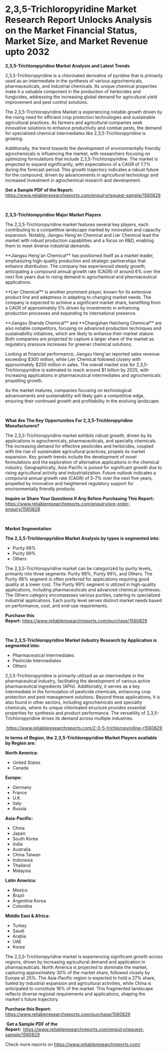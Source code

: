 <p><h1>2,3,5-Trichloropyridine Market Research Report Unlocks Analysis on the Market Financial Status, Market Size, and Market Revenue upto 2032</h1></p><p><strong>2,3,5-Trichloropyridine Market Analysis and Latest Trends</strong></p>
<p><p>2,3,5-Trichloropyridine is a chlorinated derivative of pyridine that is primarily used as an intermediate in the synthesis of various agrochemicals, pharmaceuticals, and industrial chemicals. Its unique chemical properties make it a valuable component in the production of herbicides and fungicides, addressing the increasing global demand for agricultural yield improvement and pest control solutions. </p><p>The 2,3,5-Trichloropyridine Market is experiencing notable growth driven by the rising need for efficient crop protection technologies and sustainable agricultural practices. As farmers and agricultural companies seek innovative solutions to enhance productivity and combat pests, the demand for specialized chemical intermediates like 2,3,5-Trichloropyridine is growing. </p><p>Additionally, the trend towards the development of environmentally friendly agrochemicals is influencing the market, with researchers focusing on optimizing formulations that include 2,3,5-Trichloropyridine. The market is projected to expand significantly, with expectations of a CAGR of 7.7% during the forecast period. This growth trajectory indicates a robust future for the compound, driven by advancements in agricultural technology and increased investment in agrochemical research and development.</p></p>
<p><strong>Get a Sample PDF of the Report:&nbsp;</strong> <a href="https://www.reliableresearchreports.com/enquiry/request-sample/1560829?utm_campaign=3316&utm_medium=2&utm_source=Github&utm_content=ia&utm_term=23032025&utm_id=235-trichloropyridine">https://www.reliableresearchreports.com/enquiry/request-sample/1560829</a></p>
<p>&nbsp;</p>
<p><strong>2,3,5-Trichloropyridine Major Market Players</strong></p>
<p><p>The 2,3,5-Trichloropyridine market features several key players, each contributing to a competitive landscape marked by innovation and capacity expansion. Notably, Jiangsu Heng'an Chemical and Lier Chemical lead the market with robust production capabilities and a focus on R&D, enabling them to meet diverse industrial demands.</p><p>**Jiangsu Heng'an Chemical** has positioned itself as a market leader, emphasizing high-quality production and strategic partnerships that enhance distribution. The company has experienced steady growth, anticipating a compound annual growth rate (CAGR) of around 6% over the next five years due to rising demand in agrochemical and pharmaceutical applications.</p><p>**Lier Chemical** is another prominent player, known for its extensive product line and adeptness in adapting to changing market needs. The company is expected to achieve a significant market share, benefiting from a CAGR of approximately 5% driven by investments in enhancing production processes and expanding its international presence.</p><p>**Jiangsu Shanda Chemical** and **Changshan Haicheng Chemical** are also notable competitors, focusing on advanced production techniques and sustainability initiatives, which are likely to enhance their market stature. Both companies are projected to capture a larger share of the market as regulatory pressure increases for greener chemical solutions.</p><p>Looking at financial performance, Jiangsu Heng'an reported sales revenue exceeding $300 million, while Lier Chemical followed closely with approximately $250 million in sales. The overall market size for 2,3,5-Trichloropyridine is estimated to reach around $1 billion by 2025, with increasing applications in pharmaceutical intermediates and agrochemicals propelling growth. </p><p>As the market matures, companies focusing on technological advancements and sustainability will likely gain a competitive edge, ensuring their continued growth and profitability in the evolving landscape.</p></p>
<p>&nbsp;</p>
<p><strong>What Are The Key Opportunities For 2,3,5-Trichloropyridine Manufacturers?</strong></p>
<p><p>The 2,3,5-Trichloropyridine market exhibits robust growth, driven by its applications in agrochemicals, pharmaceuticals, and specialty chemicals. The increasing demand for effective pesticides and herbicides, coupled with the rise of sustainable agricultural practices, propels its market expansion. Key growth trends include the development of novel formulations and the exploration of alternative applications in the chemical industry. Geographically, Asia-Pacific is poised for significant growth due to rising agricultural activity and industrialization. Future outlook indicates a compound annual growth rate (CAGR) of 5-7% over the next five years, propelled by innovation and heightened regulatory support for environmentally friendly products.</p></p>
<p><strong>Inquire or Share Your Questions If Any Before Purchasing This Report:</strong> <a href="https://www.reliableresearchreports.com/enquiry/pre-order-enquiry/1560829?utm_campaign=3316&utm_medium=2&utm_source=Github&utm_content=ia&utm_term=23032025&utm_id=235-trichloropyridine">https://www.reliableresearchreports.com/enquiry/pre-order-enquiry/1560829</a></p>
<p>&nbsp;</p>
<p><strong>Market Segmentation</strong></p>
<p><strong>The 2,3,5-Trichloropyridine Market Analysis by types is segmented into:</strong></p>
<p><ul><li>Purity 98%</li><li>Purity 99%</li><li>Others</li></ul></p>
<p><p>The 2,3,5-Trichloropyridine market can be categorized by purity levels, primarily into three segments: Purity 98%, Purity 99%, and Others. The Purity 98% segment is often preferred for applications requiring good quality at a lower cost. The Purity 99% segment is utilized in high-quality applications, including pharmaceuticals and advanced chemical syntheses. The Others category encompasses various purities, catering to specialized industrial applications. Each purity level serves distinct market needs based on performance, cost, and end-use requirements.</p></p>
<p><strong>Purchase this Report:&nbsp;</strong><a href="https://www.reliableresearchreports.com/purchase/1560829?utm_campaign=3316&utm_medium=2&utm_source=Github&utm_content=ia&utm_term=23032025&utm_id=235-trichloropyridine">https://www.reliableresearchreports.com/purchase/1560829</a></p>
<p>&nbsp;</p>
<p><strong>The 2,3,5-Trichloropyridine Market Industry Research by Application is segmented into:</strong></p>
<p><ul><li>Pharmaceutical Intermediates</li><li>Pesticide Intermediates</li><li>Others</li></ul></p>
<p><p>2,3,5-Trichloropyridine is primarily utilized as an intermediate in the pharmaceutical industry, facilitating the development of various active pharmaceutical ingredients (APIs). Additionally, it serves as a key intermediate in the formulation of pesticide chemicals, enhancing crop protection and pest management solutions. Beyond these applications, it is also found in other sectors, including agrochemicals and specialty chemicals, where its unique chlorinated structure provides essential properties for synthesis and product performance. The versatility of 2,3,5-Trichloropyridine drives its demand across multiple industries.</p></p>
<p><a href="https://www.reliableresearchreports.com/2-3-5-trichloropyridine-r1560829?utm_campaign=3316&utm_medium=2&utm_source=Github&utm_content=ia&utm_term=23032025&utm_id=235-trichloropyridine">&nbsp;https://www.reliableresearchreports.com/2-3-5-trichloropyridine-r1560829</a></p>
<p><strong>In terms of Region, the 2,3,5-Trichloropyridine Market Players available by Region are:</strong></p>
<p>
    <p> <strong> North America: </strong>
        <ul>
            <li>United States</li>
            <li>Canada</li>
        </ul>
        </p> 
    <p> <strong> Europe: </strong>
        <ul>
            <li>Germany</li>
            <li>France</li>
            <li>U.K.</li>
            <li>Italy</li>
            <li>Russia</li>
        </ul>
        </p> 
    <p> <strong> Asia-Pacific: </strong>
        <ul>
            <li>China</li>
            <li>Japan</li>
            <li>South Korea</li>
            <li>India</li>
            <li>Australia</li>
            <li>China Taiwan</li>
            <li>Indonesia</li>
            <li>Thailand</li>
            <li>Malaysia</li>
        </ul>
        </p> 
    <p> <strong> Latin America: </strong>
        <ul>
            <li>Mexico</li>
            <li>Brazil</li>
            <li>Argentina Korea</li>
            <li>Colombia</li>
        </ul>
        </p> 
    <p> <strong> Middle East & Africa: </strong>
        <ul>
            <li>Turkey</li>
            <li>Saudi</li>
            <li>Arabia</li>
            <li>UAE</li>
            <li>Korea</li>
        </ul>
    </p>
    </p>
<p><p>The 2,3,5-Trichloropyridine market is experiencing significant growth across regions, driven by increasing agricultural demand and application in pharmaceuticals. North America is projected to dominate the market, capturing approximately 30% of the market share, followed closely by Europe at 25%. The Asia-Pacific region is expected to hold a 27% share, fueled by industrial expansion and agricultural activities, while China is anticipated to constitute 18% of the market. This fragmented landscape reflects diverse regional requirements and applications, shaping the market's future trajectory.</p></p>
<p><strong>Purchase this Report: </strong><a href="https://www.reliableresearchreports.com/purchase/1560829?utm_campaign=3316&utm_medium=2&utm_source=Github&utm_content=ia&utm_term=23032025&utm_id=235-trichloropyridine">https://www.reliableresearchreports.com/purchase/1560829</a></p>
<p>&nbsp;<strong>Get a Sample PDF of the Report:&nbsp;&nbsp;</strong><a href="https://www.reliableresearchreports.com/enquiry/request-sample/1560829?utm_campaign=3316&utm_medium=2&utm_source=Github&utm_content=ia&utm_term=23032025&utm_id=235-trichloropyridine">https://www.reliableresearchreports.com/enquiry/request-sample/1560829</a></p>
<p><strong></strong></p>
<p>Check more reports on <a href="https://www.reliableresearchreports.com/?utm_campaign=3316&utm_medium=2&utm_source=Github&utm_content=ia&utm_term=23032025&utm_id=235-trichloropyridine">https://www.reliableresearchreports.com/</a></p>
